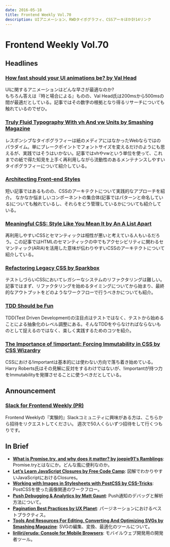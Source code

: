 ```yaml
---
date: 2016-05-18
title: Frontend Weekly Vol.70
description: UIアニメーション、RWDタイポグラフィ、CSSアーキほか計14リンク
---
```


# Frontend Weekly Vol.70

## Headlines

### [How fast should your UI animations be? by Val Head](http://valhead.com/2016/05/05/how-fast-should-your-ui-animations-be/)

UIに関するアニメーションはどんな早さが最適なのか?  
もちろん答えは『時と場合による』ものの、Val Head氏は200msから500msの間が最適だとしている。記事ではその数字の根拠となり得るリサーチについても触れているのでぜひ。

### [Truly Fluid Typography With vh And vw Units by Smashing Magazine](https://www.smashingmagazine.com/2016/05/fluid-typography/)

レスポンシブなタイポグラフィーは紙のメディアにはなかったWebならではのパラダイム。単にブレークポイントでフォントサイズを変えるだけのようにも思えるが、実践ではそうはいかない。記事ではvhやvwという単位を使って、これまでの紙で得た知見を上手く再利用しながら流動性のあるメンテナンスしやすいタイポグラフィーについて紹介している。

### [Architecting Front-end Styles](https://robots.thoughtbot.com/architecting-front-end-styles)

短い記事ではあるものの、CSSのアーキテクトについて実践的なアプローチを紹介。
なかなか悩ましいコンポーネントの集合体(記事ではパターンと命名している)についても触れているし、それらをどう管理しているかについても紹介している。

### [Meaningful CSS: Style Like You Mean It by An A List Apart](http://alistapart.com/article/meaningful-css-style-like-you-mean-it)

再利用しやすいCSSとセマンティックは相性が悪いと考えている人もいるだろう。この記事ではHTMLのセマンティックの中でもアクセシビリティに関わるセマンティック(ARIA)を活用した意味が伝わりやすいCSSのアーキテクトについて紹介している。

### [Refactoring Legacy CSS by Sparkbox](http://seesparkbox.com/foundry/refactoring_legacy_css)

テストしづらいCSSにおいてレガシーなシステムのリファクタリングは難しい。記事ではまず、リファクタリングを始めるタイミングについてから始まり、最終的なアウトプットをどのようなワークフローで行うべきかについても紹介。

### [TDD Should be Fun](http://jrsinclair.com/articles/2016/tdd-should-be-fun/)

TDD(Test Driven Development)の注目点はテストではなく、テストから始めることによる抽象化のレベル調整にある。そんなTDDをやらなければならないものとして捉えるのではなく、楽しく実践するためのコツを紹介。

### [The Importance of !important: Forcing Immutability in CSS by CSS Wizardry](http://csswizardry.com/2016/05/the-importance-of-important/)

CSSにおける!importantは基本的には使わない方向で落ち着き始めている。Harry Roberts氏はその見解に反対をするわけではないが、!importantが持つ力をImmutabilityを発揮させることに使うべきだとしている。

## Announcement

### [Slack for Frontend Weekly (PR)](https://studiomohawk.typeform.com/to/Kj8Gaj)

Frontend Weeklyの『実験的』Slackコミュニティに興味がある方は、こちらから招待をリクエストしてください。 週次で50人くらいずつ招待をして行くつもりです。

## In Brief

* [**What is Promise.try, and why does it matter? by joepie91's Ramblings**](http://cryto.net/~joepie91/blog/2016/05/11/what-is-promise-try-and-why-does-it-matter/): Promise.tryとはなにか。どんな風に便利なのか。
* [**Let’s Learn JavaScript Closures by Free Code Camp**](https://medium.freecodecamp.com/lets-learn-javascript-closures-66feb44f6a44#.yi81tey6f): 図解でわかりやすいJavaScriptにおけるClosures。
* [**Working with Images in Stylesheets with PostCSS by CSS-Tricks**](https://css-tricks.com/images-in-postcss/): PostCSSを使った画像関連のワークフロー。
* [**Push Debugging & Analytics by Matt Gaunt**](https://gauntface.com/blog/2016/05/01/push-debugging-analytics): Push通知のデバッグと解析方法について。
* [**Pagination Best Practices by UX Planet**](https://uxplanet.org/pagination-best-practices-76fbd3f5a78d#.r03x4nok8): パージネーションにおけるベストプラクティス。
* [**Tools And Resources For Editing, Converting And Optimizing SVGs by Smashing Magazine**](https://www.smashingmagazine.com/2016/04/tools-and-resources-for-editing-converting-and-optimizing-svgs/): SVGの編集、変換、最適化のツールについて。
* [**liriliri/eruda: Console for Mobile Browsers**](https://github.com/liriliri/eruda): モバイルウェブ開発用の開発者ツール。